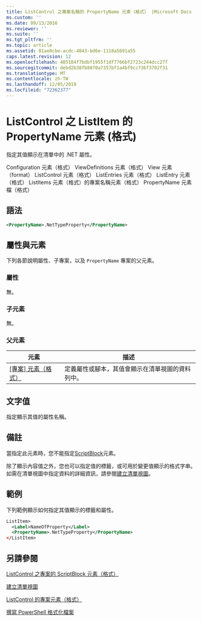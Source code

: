 ```yaml
---
title: ListControl 之專案名稱的 PropertyName 元素（格式） |Microsoft Docs
ms.custom: ''
ms.date: 09/13/2016
ms.reviewer: ''
ms.suite: ''
ms.tgt_pltfrm: ''
ms.topic: article
ms.assetid: 01ae8cbe-acdc-4043-bd6e-1118a5691a55
caps.latest.revision: 12
ms.openlocfilehash: 405184f7bdbf1955f1df7766bf2723c244dcc27f
ms.sourcegitcommit: debd2b38fb8070a7357bf1a4bf9cc736f3702f31
ms.translationtype: MT
ms.contentlocale: zh-TW
ms.lasthandoff: 12/05/2019
ms.locfileid: "72362377"
---
```

# <a name="propertyname-element-for-listitem-for-listcontrol-format"></a>ListControl 之 ListItem 的 PropertyName 元素 (格式)

指定其值顯示在清單中的 .NET 屬性。

Configuration 元素（格式） ViewDefinitions 元素（格式） View 元素（format） ListControl 元素（格式） ListEntries 元素（格式） ListEntry 元素（格式） ListItems 元素（格式）的專案名稱元素（格式） PropertyName 元素檔（格式）

## <a name="syntax"></a>語法

```xml
<PropertyName>.NetTypeProperty</PropertyName>
```

## <a name="attributes-and-elements"></a>屬性與元素

下列各節說明屬性、子專案，以及 `PropertyName` 專案的父元素。

### <a name="attributes"></a>屬性

無。

### <a name="child-elements"></a>子元素

無。

### <a name="parent-elements"></a>父元素

|元素|描述|
|-------------|-----------------|
|[[專案] 元素（格式）](./listitem-element-for-listitems-for-listcontrol-format.md)|定義屬性或腳本，其值會顯示在清單視圖的資料列中。|

## <a name="text-value"></a>文字值

指定顯示其值的屬性名稱。

## <a name="remarks"></a>備註

當指定此元素時，您不能指定[ScriptBlock](./scriptblock-element-for-listitem-for-listcontrol-format.md)元素。

除了顯示內容值之外，您也可以指定值的標籤，或可用於變更值顯示的格式字串。 如需在清單視圖中指定資料的詳細資訊，請參閱[建立清單視圖](./creating-a-list-view.md)。

## <a name="example"></a>範例

下列範例顯示如何指定其值顯示的標籤和屬性。

```xml
ListItem>
  <Label>NameOfProperty</Label>
  <PropertyName>.NetTypeProperty</PropertyName>
</ListItem>

```

## <a name="see-also"></a>另請參閱

[ListControl 之專案的 ScriptBlock 元素（格式）](./scriptblock-element-for-listitem-for-listcontrol-format.md)

[建立清單視圖](./creating-a-list-view.md)

[ListControl 的專案元素（格式）](./listitem-element-for-listitems-for-listcontrol-format.md)

[撰寫 PowerShell 格式化檔案](./writing-a-powershell-formatting-file.md)
